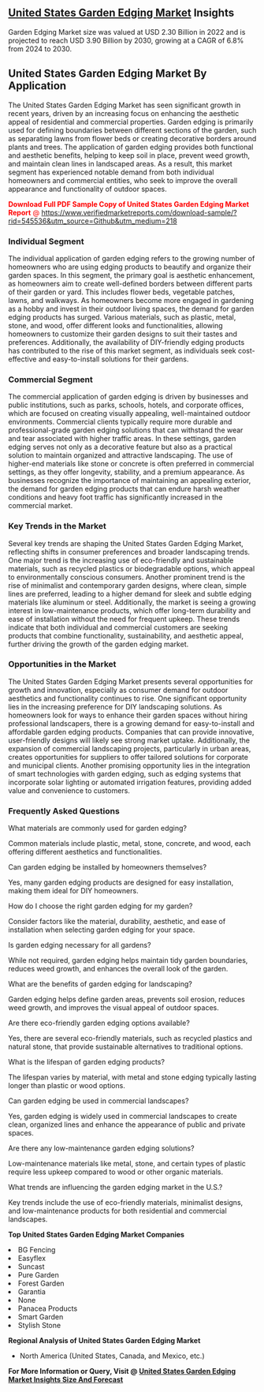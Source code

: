 <h2><a href="https://www.verifiedmarketreports.com/download-sample/?rid=545536&amp;utm_source=Github&amp;utm_medium=218" target="_blank">United States Garden Edging Market</a> Insights</h2><p>Garden Edging Market size was valued at USD 2.30 Billion in 2022 and is projected to reach USD 3.90 Billion by 2030, growing at a CAGR of 6.8% from 2024 to 2030.</p><p> <h2>United States Garden Edging Market By Application</h2> <p>The United States Garden Edging Market has seen significant growth in recent years, driven by an increasing focus on enhancing the aesthetic appeal of residential and commercial properties. Garden edging is primarily used for defining boundaries between different sections of the garden, such as separating lawns from flower beds or creating decorative borders around plants and trees. The application of garden edging provides both functional and aesthetic benefits, helping to keep soil in place, prevent weed growth, and maintain clean lines in landscaped areas. As a result, this market segment has experienced notable demand from both individual homeowners and commercial entities, who seek to improve the overall appearance and functionality of outdoor spaces.</p> <p><p><span class=""><span style="color: #ff0000;"><strong>Download Full PDF Sample Copy of United States Garden Edging Market Report</strong> @ </span><a href="https://www.verifiedmarketreports.com/download-sample/?rid=545536&amp;utm_source=Github&amp;utm_medium=218" target="_blank">https://www.verifiedmarketreports.com/download-sample/?rid=545536&amp;utm_source=Github&amp;utm_medium=218</a></span></p></p> <h3>Individual Segment</h3> <p>The individual application of garden edging refers to the growing number of homeowners who are using edging products to beautify and organize their garden spaces. In this segment, the primary goal is aesthetic enhancement, as homeowners aim to create well-defined borders between different parts of their garden or yard. This includes flower beds, vegetable patches, lawns, and walkways. As homeowners become more engaged in gardening as a hobby and invest in their outdoor living spaces, the demand for garden edging products has surged. Various materials, such as plastic, metal, stone, and wood, offer different looks and functionalities, allowing homeowners to customize their garden designs to suit their tastes and preferences. Additionally, the availability of DIY-friendly edging products has contributed to the rise of this market segment, as individuals seek cost-effective and easy-to-install solutions for their gardens.</p> <h3>Commercial Segment</h3> <p>The commercial application of garden edging is driven by businesses and public institutions, such as parks, schools, hotels, and corporate offices, which are focused on creating visually appealing, well-maintained outdoor environments. Commercial clients typically require more durable and professional-grade garden edging solutions that can withstand the wear and tear associated with higher traffic areas. In these settings, garden edging serves not only as a decorative feature but also as a practical solution to maintain organized and attractive landscaping. The use of higher-end materials like stone or concrete is often preferred in commercial settings, as they offer longevity, stability, and a premium appearance. As businesses recognize the importance of maintaining an appealing exterior, the demand for garden edging products that can endure harsh weather conditions and heavy foot traffic has significantly increased in the commercial market.</p> <h3>Key Trends in the Market</h3> <p>Several key trends are shaping the United States Garden Edging Market, reflecting shifts in consumer preferences and broader landscaping trends. One major trend is the increasing use of eco-friendly and sustainable materials, such as recycled plastics or biodegradable options, which appeal to environmentally conscious consumers. Another prominent trend is the rise of minimalist and contemporary garden designs, where clean, simple lines are preferred, leading to a higher demand for sleek and subtle edging materials like aluminum or steel. Additionally, the market is seeing a growing interest in low-maintenance products, which offer long-term durability and ease of installation without the need for frequent upkeep. These trends indicate that both individual and commercial customers are seeking products that combine functionality, sustainability, and aesthetic appeal, further driving the growth of the garden edging market.</p> <h3>Opportunities in the Market</h3> <p>The United States Garden Edging Market presents several opportunities for growth and innovation, especially as consumer demand for outdoor aesthetics and functionality continues to rise. One significant opportunity lies in the increasing preference for DIY landscaping solutions. As homeowners look for ways to enhance their garden spaces without hiring professional landscapers, there is a growing demand for easy-to-install and affordable garden edging products. Companies that can provide innovative, user-friendly designs will likely see strong market uptake. Additionally, the expansion of commercial landscaping projects, particularly in urban areas, creates opportunities for suppliers to offer tailored solutions for corporate and municipal clients. Another promising opportunity lies in the integration of smart technologies with garden edging, such as edging systems that incorporate solar lighting or automated irrigation features, providing added value and convenience to customers.</p> <h3>Frequently Asked Questions</h3> <p>What materials are commonly used for garden edging?</p> <p>Common materials include plastic, metal, stone, concrete, and wood, each offering different aesthetics and functionalities.</p> <p>Can garden edging be installed by homeowners themselves?</p> <p>Yes, many garden edging products are designed for easy installation, making them ideal for DIY homeowners.</p> <p>How do I choose the right garden edging for my garden?</p> <p>Consider factors like the material, durability, aesthetic, and ease of installation when selecting garden edging for your space.</p> <p>Is garden edging necessary for all gardens?</p> <p>While not required, garden edging helps maintain tidy garden boundaries, reduces weed growth, and enhances the overall look of the garden.</p> <p>What are the benefits of garden edging for landscaping?</p> <p>Garden edging helps define garden areas, prevents soil erosion, reduces weed growth, and improves the visual appeal of outdoor spaces.</p> <p>Are there eco-friendly garden edging options available?</p> <p>Yes, there are several eco-friendly materials, such as recycled plastics and natural stone, that provide sustainable alternatives to traditional options.</p> <p>What is the lifespan of garden edging products?</p> <p>The lifespan varies by material, with metal and stone edging typically lasting longer than plastic or wood options.</p> <p>Can garden edging be used in commercial landscapes?</p> <p>Yes, garden edging is widely used in commercial landscapes to create clean, organized lines and enhance the appearance of public and private spaces.</p> <p>Are there any low-maintenance garden edging solutions?</p> <p>Low-maintenance materials like metal, stone, and certain types of plastic require less upkeep compared to wood or other organic materials.</p> <p>What trends are influencing the garden edging market in the U.S.?</p> <p>Key trends include the use of eco-friendly materials, minimalist designs, and low-maintenance products for both residential and commercial landscapes.</p> </p><p><strong>Top United States Garden Edging Market Companies</strong></p><div data-test-id=""><p><li>BG Fencing</li><li> Easyflex</li><li> Suncast</li><li> Pure Garden</li><li> Forest Garden</li><li> Garantia</li><li> None</li><li> Panacea Products</li><li> Smart Garden</li><li> Stylish Stone</li></p><div><strong>Regional Analysis of&nbsp;United States Garden Edging Market</strong></div><ul><li dir="ltr"><p dir="ltr">North America&nbsp;(United States, Canada, and Mexico, etc.)</p></li></ul><p><strong>For More Information or Query, Visit @&nbsp;</strong><strong><a href="https://www.verifiedmarketreports.com/product/garden-edging-market/?utm_source=Github&amp;utm_medium=218" target="_blank">United States Garden Edging Market Insights Size And Forecast</a></strong></p></div>
